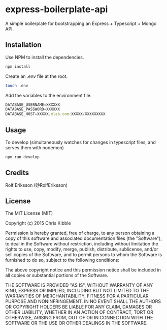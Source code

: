 # express-boilerplate-api

A simple boilerplate for bootstrapping an Express + Typescript + Mongo API.

## Installation

Use NPM to install the dependencies.

```bash
npm install
```

Create an .env file at the root.
```bash
touch .env
```

Add the variables to the environment file.
```js
DATABASE_USERNAME=XXXXXX
DATABASE_PASSWORD=XXXXXX
DATABASE_HOST=XXXXX.mlab.com:XXXXX/XXXXXXXXX
```

## Usage

To develop (simultaneously watches for changes in typescript files, and serves them with nodemon)
```bash
npm run develop
```

## Credits
 
Rolf Eriksson (@RolfEriksson)
 
## License
 
The MIT License (MIT)

Copyright (c) 2015 Chris Kibble

Permission is hereby granted, free of charge, to any person obtaining a copy of this software and associated documentation files (the "Software"), to deal in the Software without restriction, including without limitation the rights to use, copy, modify, merge, publish, distribute, sublicense, and/or sell copies of the Software, and to permit persons to whom the Software is furnished to do so, subject to the following conditions:

The above copyright notice and this permission notice shall be included in all copies or substantial portions of the Software.

THE SOFTWARE IS PROVIDED "AS IS", WITHOUT WARRANTY OF ANY KIND, EXPRESS OR IMPLIED, INCLUDING BUT NOT LIMITED TO THE WARRANTIES OF MERCHANTABILITY, FITNESS FOR A PARTICULAR PURPOSE AND NONINFRINGEMENT. IN NO EVENT SHALL THE AUTHORS OR COPYRIGHT HOLDERS BE LIABLE FOR ANY CLAIM, DAMAGES OR OTHER LIABILITY, WHETHER IN AN ACTION OF CONTRACT, TORT OR OTHERWISE, ARISING FROM, OUT OF OR IN CONNECTION WITH THE SOFTWARE OR THE USE OR OTHER DEALINGS IN THE SOFTWARE.